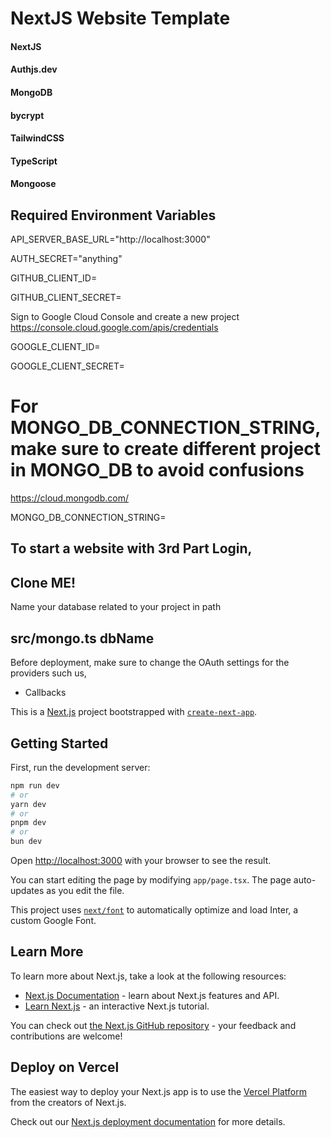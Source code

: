 # NextJS Website Template
#### NextJS      
#### Authjs.dev
#### MongoDB
#### bycrypt
#### TailwindCSS
#### TypeScript
#### Mongoose




## Required Environment Variables
API_SERVER_BASE_URL="http://localhost:3000"

AUTH_SECRET="anything"

GITHUB_CLIENT_ID=

GITHUB_CLIENT_SECRET=


Sign to Google Cloud Console and create a new project
https://console.cloud.google.com/apis/credentials

GOOGLE_CLIENT_ID=

GOOGLE_CLIENT_SECRET=

# For MONGO_DB_CONNECTION_STRING, make sure to create different project in MONGO_DB to avoid confusions
https://cloud.mongodb.com/

MONGO_DB_CONNECTION_STRING=

## To start a website with 3rd Part Login,
## Clone ME!

Name your database related to your project in path 
## src/mongo.ts dbName

Before deployment, make sure to change the OAuth settings for the providers
such us, 
- Callbacks



This is a [Next.js](https://nextjs.org/) project bootstrapped with [`create-next-app`](https://github.com/vercel/next.js/tree/canary/packages/create-next-app).

## Getting Started

First, run the development server:

```bash
npm run dev
# or
yarn dev
# or
pnpm dev
# or
bun dev
```

Open [http://localhost:3000](http://localhost:3000) with your browser to see the result.

You can start editing the page by modifying `app/page.tsx`. The page auto-updates as you edit the file.

This project uses [`next/font`](https://nextjs.org/docs/basic-features/font-optimization) to automatically optimize and load Inter, a custom Google Font.

## Learn More

To learn more about Next.js, take a look at the following resources:

- [Next.js Documentation](https://nextjs.org/docs) - learn about Next.js features and API.
- [Learn Next.js](https://nextjs.org/learn) - an interactive Next.js tutorial.

You can check out [the Next.js GitHub repository](https://github.com/vercel/next.js/) - your feedback and contributions are welcome!

## Deploy on Vercel

The easiest way to deploy your Next.js app is to use the [Vercel Platform](https://vercel.com/new?utm_medium=default-template&filter=next.js&utm_source=create-next-app&utm_campaign=create-next-app-readme) from the creators of Next.js.

Check out our [Next.js deployment documentation](https://nextjs.org/docs/deployment) for more details.
